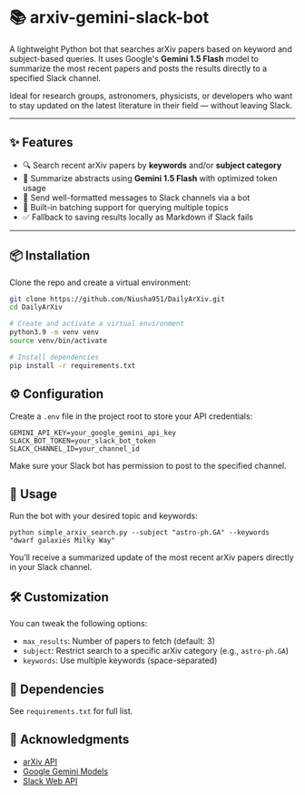 # 📚 arxiv-gemini-slack-bot

A lightweight Python bot that searches arXiv papers based on keyword and subject-based queries. It uses Google's **Gemini 1.5 Flash** model to summarize the most recent papers and posts the results directly to a specified Slack channel.

Ideal for research groups, astronomers, physicists, or developers who want to stay updated on the latest literature in their field — without leaving Slack.

---

## ✨ Features

- 🔍 Search recent arXiv papers by **keywords** and/or **subject category**
- 🤖 Summarize abstracts using **Gemini 1.5 Flash** with optimized token usage
- 🧵 Send well-formatted messages to Slack channels via a bot
- 🧪 Built-in batching support for querying multiple topics
- ✅ Fallback to saving results locally as Markdown if Slack fails

---

## 📦 Installation

Clone the repo and create a virtual environment:

```bash
git clone https://github.com/Niusha951/DailyArXiv.git
cd DailyArXiv

# Create and activate a virtual environment
python3.9 -m venv venv
source venv/bin/activate   

# Install dependencies
pip install -r requirements.txt
```
## ⚙️ Configuration

Create a `.env` file in the project root to store your API credentials:

```
GEMINI_API_KEY=your_google_gemini_api_key
SLACK_BOT_TOKEN=your_slack_bot_token
SLACK_CHANNEL_ID=your_channel_id
```

Make sure your Slack bot has permission to post to the specified channel.

## 🚀 Usage

Run the bot with your desired topic and keywords:

```
python simple_arxiv_search.py --subject "astro-ph.GA" --keywords "dwarf galaxies Milky Way"
```
You’ll receive a summarized update of the most recent arXiv papers directly in your Slack channel.

## 🛠️ Customization

You can tweak the following options:

- `max_results`: Number of papers to fetch (default: 3)
- `subject`: Restrict search to a specific arXiv category (e.g., `astro-ph.GA`)
- `keywords`: Use multiple keywords (space-separated)

## 🧪 Dependencies

See `requirements.txt` for full list. 

## 🤝 Acknowledgments

- [arXiv API](https://info.arxiv.org/help/api/index.html)
- [Google Gemini Models](https://ai.google.dev/)
- [Slack Web API](https://api.slack.com/)

